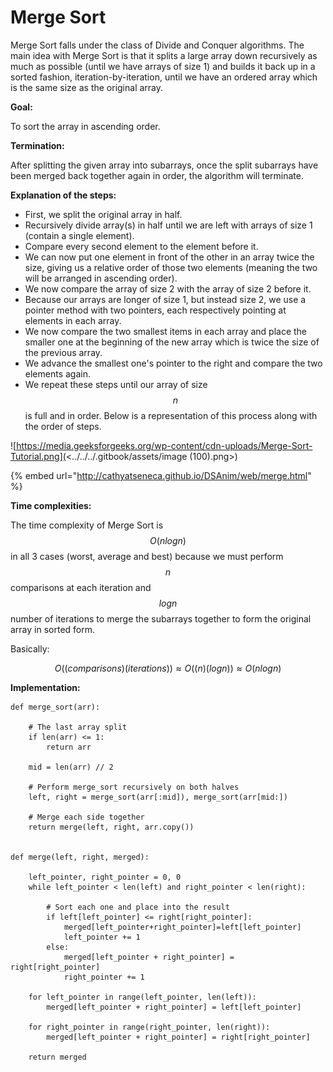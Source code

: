 # Merge Sort

Merge Sort falls under the class of Divide and Conquer algorithms. The main idea with Merge Sort is that it splits a large array down recursively as much as possible (until we have arrays of size 1) and builds it back up in a sorted fashion, iteration-by-iteration, until we have an ordered array which is the same size as the original array.&#x20;

**Goal:**

To sort the array in ascending order.

**Termination:**

After splitting the given array into subarrays, once the split subarrays have been merged back together again in order, the algorithm will terminate.&#x20;

**Explanation of the steps:**

* First, we split the original array in half.
* Recursively divide array(s) in half until we are left with arrays of size 1 (contain a single element).
* Compare every second element to the element before it.
* We can now put one element in front of the other in an array twice the size, giving us a relative order of those two elements (meaning the two will be arranged in ascending order).
* We now compare the array of size 2 with the array of size 2 before it.&#x20;
* Because our arrays are longer of size 1, but instead size 2, we use a pointer method with two pointers, each respectively pointing at elements in each array.&#x20;
* We now compare the two smallest items in each array and place the smaller one at the beginning of the new array which is twice the size of the previous array.&#x20;
* We advance the smallest one's pointer to the right and compare the two elements again.&#x20;
* We repeat these steps until our array of size $$n$$ is full and in order. Below is a representation of this process along with the order of steps.&#x20;

![https://media.geeksforgeeks.org/wp-content/cdn-uploads/Merge-Sort-Tutorial.png](<../../../.gitbook/assets/image (100).png>)

{% embed url="http://cathyatseneca.github.io/DSAnim/web/merge.html" %}

**Time complexities:**

The time complexity of Merge Sort is $$O(nlogn)$$ in all 3 cases (worst, average and best) because we must perform $$n$$ comparisons at each iteration and $$logn$$ number of iterations to merge the subarrays together to form the original array in sorted form.

Basically:

$$
O((comparisons)(iterations)) \approx O((n)(logn)) \approx O(nlogn)
$$

**Implementation:**

```
def merge_sort(arr):
    
    # The last array split
    if len(arr) <= 1:
        return arr
    
    mid = len(arr) // 2
    
    # Perform merge_sort recursively on both halves
    left, right = merge_sort(arr[:mid]), merge_sort(arr[mid:])

    # Merge each side together
    return merge(left, right, arr.copy())


def merge(left, right, merged):

    left_pointer, right_pointer = 0, 0
    while left_pointer < len(left) and right_pointer < len(right):
      
        # Sort each one and place into the result
        if left[left_pointer] <= right[right_pointer]:
            merged[left_pointer+right_pointer]=left[left_pointer]
            left_pointer += 1
        else:
            merged[left_pointer + right_pointer] = right[right_pointer]
            right_pointer += 1
            
    for left_pointer in range(left_pointer, len(left)):
        merged[left_pointer + right_pointer] = left[left_pointer]
        
    for right_pointer in range(right_pointer, len(right)):
        merged[left_pointer + right_pointer] = right[right_pointer]

    return merged
```

### &#x20;<a href="#merge-algorithm" id="merge-algorithm"></a>
